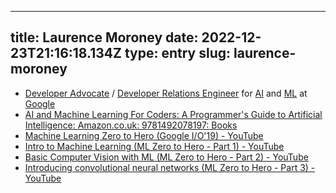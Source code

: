 
---
title: Laurence Moroney 
date: 2022-12-23T21:16:18.134Z
type: entry
slug: laurence-moroney
---
* [Developer Advocate](../../entry/developer-advocate) / [Developer Relations Engineer](../../entry/developer-relations-engineer) for [AI](../../entry/ai) and [ML](../../entry/ml) at [Google](../../entry/google)
* [AI and Machine Learning For Coders: A Programmer's Guide to Artificial Intelligence: Amazon.co.uk: 9781492078197: Books](https://www.amazon.co.uk/Machine-Learning-Coders-Programmers-Intelligence/dp/1492078190)
* [Machine Learning Zero to Hero (Google I/O'19) - YouTube](https://www.youtube.com/watch?v=VwVg9jCtqaU)
* [Intro to Machine Learning (ML Zero to Hero - Part 1) - YouTube](https://www.youtube.com/watch?v=KNAWp2S3w94)
* [Basic Computer Vision with ML (ML Zero to Hero - Part 2) - YouTube](https://www.youtube.com/watch?v=bemDFpNooA8)
* [Introducing convolutional neural networks (ML Zero to Hero - Part 3) - YouTube](https://www.youtube.com/watch?v=x_VrgWTKkiM)

